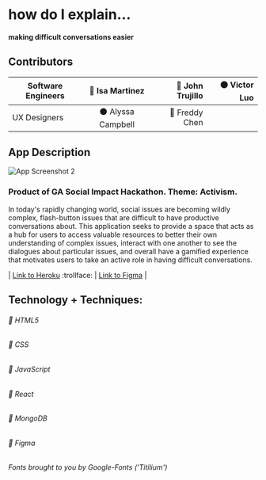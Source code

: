 # how do I explain...

#### making difficult conversations easier


## Contributors

| Software Engineers | :red_circle: Isa Martinez |:large_blue_circle: John Trujillo | :black_circle: Victor Luo | 
| ------------- |:-------------:| -----:| -----:|
| UX Designers   |  :black_circle: Alyssa Campbell | :red_circle: Freddy Chen |


## App Description

![App Screenshot 2](https://i.imgur.com/1ZL4XlR.png)

### Product of GA Social Impact Hackathon. Theme: Activism.

In today's rapidly changing world, social issues are becoming wildly complex, flash-button issues that are difficult to have productive conversations about. This application seeks to provide a space that acts as a hub for users to access valuable resources to better their own understanding of complex issues, interact with one another to see the dialogues about particular issues, and overall have a gamified experience that motivates users to take an active role in having difficult conversations. 

| [Link to Heroku](https://how-do-i-explain-activism.herokuapp.com/) :trollface: | [Link to Figma](https://www.figma.com/proto/UfldeeTWQqM9f5pgyLvXtJ/social-activism-hackathon?node-id=98%3A141&viewport=-67%2C231%2C0.1459025889635086&scaling=scale-down)  |


## Technology + Techniques: 

###### :small_blue_diamond: HTML5

###### :small_blue_diamond: CSS

###### :small_blue_diamond: JavaScript

###### :small_blue_diamond: React

###### :small_blue_diamond: MongoDB

###### :small_blue_diamond: Figma


*Fonts brought to you by Google-Fonts ('Titilium')*



